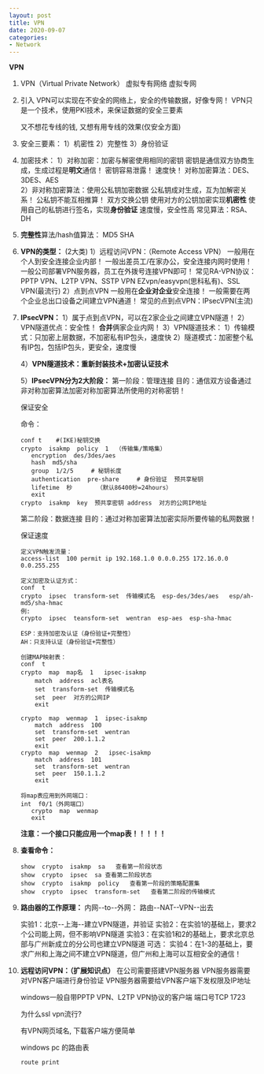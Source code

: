 ```yaml
---
layout: post
title: VPN
date: 2020-09-07
categories:
- Network
---
```

**VPN**

1. VPN（Virtual  Private Network）
        虚拟专有网络
        虚拟专网

2. 引入
   VPN可以实现在不安全的网络上，安全的传输数据，好像专网！
   VPN只是一个技术，使用PKI技术，来保证数据的安全三要素

   又不想花专线的钱, 又想有用专线的效果(仅安全方面)

3. 安全三要素：
   1）机密性
   2）完整性
   3）身份验证

4. 加密技术：
   1）对称加密：加密与解密使用相同的密钥
                         密钥是通信双方协商生成，生成过程是**明文**通信！
                         密钥容易泄露！
   	      			速度快！
                         对称加密算法：DES、3DES、AES             
   2）非对称加密算法：使用公私钥加密数据
   		公私钥成对生成，互为加解密关系！
   		公私钥不能互相推算！
   		双方交换公钥
   		使用对方的公钥加密实现**机密性**
   		使用自己的私钥进行签名，实现**身份验证**
   		速度慢，安全性高
   		常见算法：RSA、DH

5. **完整性**算法/hash值算法：
       MD5
       SHA

6. **VPN的类型：**  (2大类)
     1）远程访问VPN：（Remote Access VPN）
        	一般用在个人到安全连接企业内部！
        	一般出差员工/在家办公，安全连接内网时使用！
        	一般公司部署VPN服务器，员工在外拨号连接VPN即可！
        	常见RA-VPN协议：PPTP VPN、L2TP VPN、SSTP VPN
        			EZvpn/easyvpn(思科私有)、SSL VPN(最流行)
     2）点到点VPN
        	一般用在**企业对企业**安全连接！
        	一般需要在两个企业总出口设备之间建立VPN通道！
        	常见的点到点VPN：IPsecVPN(主流)

7. **IPsecVPN：**
   1）属于点到点VPN，可以在2家企业之间建立VPN隧道！
   2）VPN隧道优点：安全性！
                                    **合并**俩家企业内网！
   3）VPN隧道技术：
         1）传输模式：只加密上层数据，不加密私有IP包头，速度快
         2）隧道模式：加密整个私有IP包，包括IP包头，更安全，速度慢

   4）**VPN隧道技术：重新封装技术+加密认证技术**

   5）**IPsecVPN分为2大阶段：**
   第一阶段：管理连接
   目的：通信双方设备通过非对称加密算法加密对称加密算法所使用的对称密钥！

   保证安全

   命令：

   ```
   conf t    #(IKE)秘钥交换
   crypto  isakmp  policy  1  （传输集/策略集）
      encryption  des/3des/aes
      hash  md5/sha
      group  1/2/5     # 秘钥长度
      authentication  pre-share     # 身份验证  预共享秘钥
      lifetime  秒       （默认86400秒=24hours）
      exit
   crypto  isakmp  key  预共享密钥 address  对方的公网IP地址
   ```

   第二阶段：数据连接
   目的：通过对称加密算法加密实际所要传输的私网数据！

   保证速度

   ```
   定义VPN触发流量：
   access-list  100 permit ip 192.168.1.0 0.0.0.255 172.16.0.0 0.0.255.255
   
   定义加密及认证方式：
   conf  t
   crypto  ipsec  transform-set  传输模式名  esp-des/3des/aes   esp/ah-md5/sha-hmac
   例:
   crypto  ipsec  teansform-set  wentran  esp-aes  esp-sha-hmac
   
   ESP：支持加密及认证（身份验证+完整性）
   AH：只支持认证（身份验证+完整性）
   
   创建MAP映射表：
   conf  t
   crypto  map  map名  1   ipsec-isakmp
       match  address  acl表名
       set  transform-set  传输模式名
       set  peer  对方的公网IP
       exit
   
   crypto  map  wenmap  1  ipsec-isakmp
       match  address  100
       set  transform-set  wentran
       set  peer  200.1.1.2
       exit
   crypto  map  wenmap  2   ipsec-isakmp
       match  address  101
       set  transform-set  wentran
       set  peer  150.1.1.2
       exit
   
   将map表应用到外网端口：
   int  f0/1（外网端口）
      crypto  map  wenmap
      exit
   ```

   **注意：一个接口只能应用一个map表！！！！！**

8. **查看命令：**

   ```   
   show  crypto  isakmp  sa   查看第一阶段状态
   show  crypto  ipsec  sa 查看第二阶段状态
   show  crypto  isakmp  policy   查看第一阶段的策略配置集
   show  crypto  ipsec  transform-set   查看第二阶段的传输模式
   ```

9. **路由器的工作原理：**
   内网--to--外网： 路由--NAT--VPN--出去

   实验1：北京--上海--建立VPN隧道，并验证
   实验2：在实验1的基础上，要求2个公司能上网，但不影响VPN隧道
   实验3：在实验1和2的基础上，要求北京总部与广州新成立的分公司也建立VPN隧道
   可选：
   实验4：在1-3的基础上，要求广州和上海之间不建立VPN隧道，但广州和上海可以互相安全的通信！

10. **远程访问VPN：（扩展知识点）**
     在公司需要搭建VPN服务器
     VPN服务器需要对VPN客户端进行身份验证
     VPN服务器需要给VPN客户端下发权限及IP地址

     windows一般自带PPTP VPN、L2TP VPN协议的客户端   端口号TCP 1723

     为什么ssl vpn流行?

     有VPN网页域名, 下载客户端方便简单

     windows pc 的路由表

     ```
     route print
     ```

     
